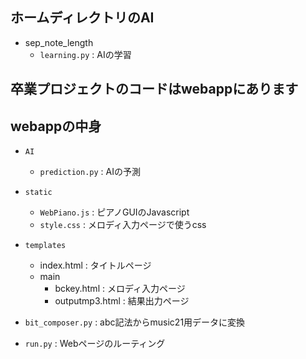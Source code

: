 ## ホームディレクトリのAI
- sep_note_length
  - `learning.py` : AIの学習

## 卒業プロジェクトのコードはwebappにあります

## webappの中身
- `AI`
  - `prediction.py` : AIの予測

- `static`
  - `WebPiano.js` : ピアノGUIのJavascript
  - `style.css` : メロディ入力ページで使うcss

- `templates`
  - index.html : タイトルページ
  - main
    - bckey.html : メロディ入力ページ
    - outputmp3.html : 結果出力ページ
    
- `bit_composer.py` : abc記法からmusic21用データに変換

- `run.py` : Webページのルーティング
